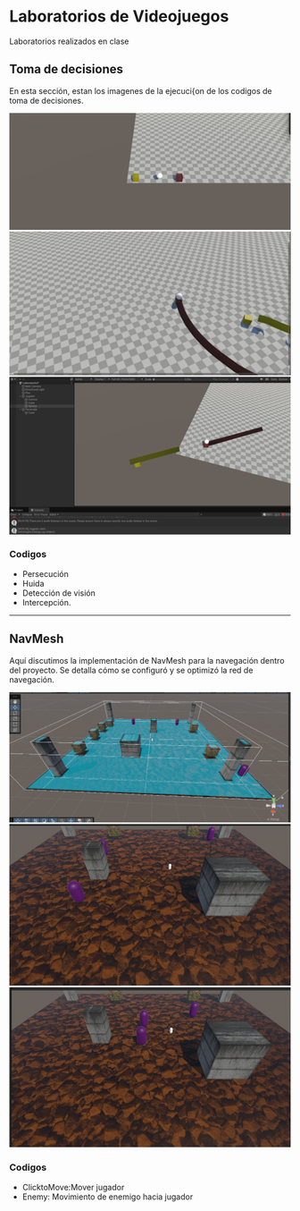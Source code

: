 # Laboratorios de Videojuegos

Laboratorios realizados en clase

## Toma de decisiones  

En esta sección, estan los imagenes de la ejecuci{on de los codigos de toma de decisiones.  

![Ejecución](./Assets/images/Imagen1.png)  
![Ejecución](./Assets/images/Imagen2.png)  
![Ejecución](./Assets/images/Imagen3.png) 

### Codigos

- Persecución
- Huida
- Detección de visión
- Intercepción.   


---  

## NavMesh  

Aquí discutimos la implementación de NavMesh para la navegación dentro del proyecto. Se detalla cómo se configuró y se optimizó la red de navegación.  

![Ejecución](./Assets/images/3.png)  
![Ejecución](./Assets/images/1.png)  
![Ejecución](./Assets/images/2.png)

### Codigos

- ClicktoMove:Mover jugador   
- Enemy: Movimiento de enemigo hacia jugador  
